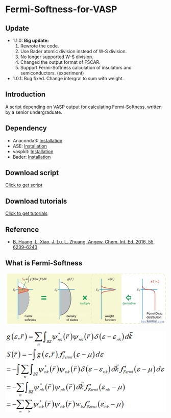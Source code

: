 # Fermi-Softness-for-VASP

## Update

* 1.1.0: **Big update:** 
    1. Rewrote the code.
    2. Use Bader atomic division instead of W-S division. 
    3. No longer supported W-S division. 
    4. Changed the output format of FSCAR. 
    5. Support Fermi-Softness calculation of insulators and semiconductors. (experiment) 
* 1.0.1: Bug fixed. Change intergral to sum with weight.

## Introduction
A script depending on VASP output for calculating Fermi-Softness, written by a senior undergraduate.

## Dependency
* Anaconda3: [Installation](https://www.anaconda.com/products/individual#Downloads)
* ASE: [Installation](https://wiki.fysik.dtu.dk/ase/install.html)
* vaspkit: [Installation](https://vaspkit.com/installation.html)
* Bader: [Installation](http://theory.cm.utexas.edu/henkelman/code/bader/)

## Download script
[Click to get script](https://github.com/Linqiaosong/Fermi-Softness-for-VASP/releases/download/1.1.0/runfs.py)

## Download tutorials
[Click to get tutorials](https://github.com/Linqiaosong/Fermi-Softness-for-VASP/releases/download/1.1.0/How-to-calculate-Fermi-Softness.pdf)

## Reference
* [B. Huang, L. Xiao, J. Lu, L. Zhuang, Angew. Chem. Int. Ed. 2016, 55, 6239–6243](https://onlinelibrary.wiley.com/doi/abs/10.1002/ange.201601824)

## What is Fermi-Softness

![image](https://github.com/Linqiaosong/Fermi-Softness-for-VASP/blob/main/img/img.jpg)


![image](https://github.com/Linqiaosong/Fermi-Softness-for-VASP/blob/main/img/img2.png)
